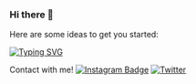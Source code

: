 ### Hi there 👋



Here are some ideas to get you started:

[![Typing SVG](https://readme-typing-svg.demolab.com/?lines=Hello+Everyone!+I'm+Oguz+;I'm+Software+Developer)](https://git.io/typing-svg)

Contact with me!
[![Instagram Badge](https://img.shields.io/badge/-Instagram-C13584?style=flat-quare&labelColor=C13584&logo=instagram&logoColor=white&link=link)](link) 
[![Twitter](https://badgen.net/badge/icon/twitter?icon=twitter&label)](https://twitter.com/yenidenogi)
